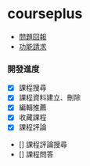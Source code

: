 # courseplus

* [問題回報](https://github.com/courseplus/courseplus/issues/new?title=%5B%E5%95%8F%E9%A1%8C%E5%9B%9E%E5%A0%B1%5D%20%E8%AB%8B%E5%A4%A7%E7%95%A5%E8%AA%AA%E6%98%8E%E5%95%8F%E9%A1%8C...)
* [功能請求](https://github.com/courseplus/courseplus/issues/new?title=%5B%E5%8A%9F%E8%83%BD%E8%AB%8B%E6%B1%82%5D%20%E8%AB%8B%E5%A4%A7%E7%95%A5%E8%AA%AA%E6%98%8E%E9%9C%80%E6%B1%82...)

### 開發進度

- [X] 課程搜尋
- [X] 課程資料建立、刪除
- [X] 編輯推薦
- [X] 收藏課程
- [X] 課程評論
- [] 課程評論搜尋
- [] 課程問答
